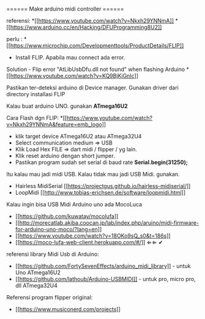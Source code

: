 ======  Make arduino midi controller ======


referensi: 
  *[[https://www.youtube.com/watch?v=Nkxh29YNNmA]]
  *[[https://www.arduino.cc/en/Hacking/DFUProgramming8U2]]
           
perlu : 
  *[[https://www.microchip.com/Developmenttools/ProductDetails/FLIP]]
        
        
* Install FLIP.
Apabila mau connect ada error.

Solution - Flip error "AtLibUsbDfu.dll not found" when flashing Arduino
  *[[https://www.youtube.com/watch?v=KQ9BjKjGnIc]]

Pastikan ter-deteksi arduino di Device manager.
Gunakan driver dari directory installasi FLIP

Kalau buat arduino UNO. gunakan **ATmega16U2**

Cara Flash dgn FLIP:
  *[[https://www.youtube.com/watch?v=Nkxh29YNNmA&feature=emb_logo]]
  * klik target device ATmega16U2 atau ATmega32U4
  * Select communication medium ⇒ USB
  * Klik Load Hex FILE  => dart midi / flipper / yg lain.
  * Klik reset arduino dengan short jumper.
  * Pastikan program sudah set serial di baud rate   **Serial.begin(31250);**

Itu kalau mau jadi midi USB.
Kalau tidak mau jadi USB Midi. gunakan.
  * Hairless MidiSerial [[https://projectgus.github.io/hairless-midiserial/]] 
  * LoopMidi [[http://www.tobias-erichsen.de/software/loopmidi.html]]

Kalau ingin bisa USB Midi Arduino uno ada MocoLuca
  * [[https://github.com/kuwatay/mocolufa]]
  * [[http://morecatlab.akiba.coocan.jp/lab/index.php/aruino/midi-firmware-for-arduino-uno-moco/?lang=en]]
  * [[https://www.youtube.com/watch?v=18OKo9sQ_s0&t=186s]]
  * [[https://moco-lufa-web-client.herokuapp.com/#/]]  ⇐⇐ ✔

referensi library Midi Usb di Arduino:

  * [[https://github.com/FortySevenEffects/arduino_midi_library]] - untuk Uno ATmega16U2
  * [[https://github.com/lathoub/Arduino-USBMIDI]] - untuk pro, micro pro, dll ATmega32U4

Referensi program flipper original:
  * [[https://www.musiconerd.com/projects]]
